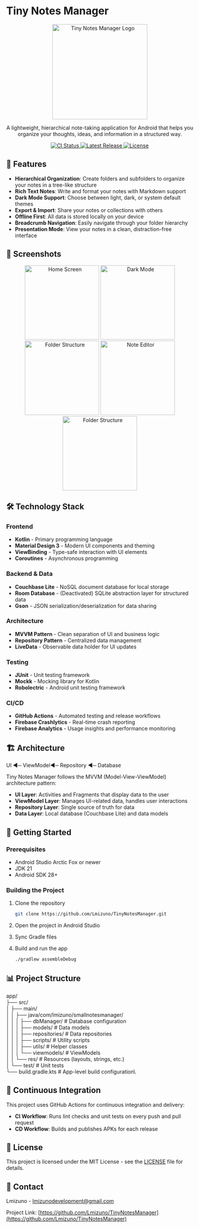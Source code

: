 # Tiny Notes Manager

<p align="center">
  <img src="docs/images/app_logo.png" alt="Tiny Notes Manager Logo" width="256"/>
</p>

<p align="center">
  A lightweight, hierarchical note-taking application for Android that helps you organize your thoughts, ideas, and information in a structured way.
</p>

<p align="center">
  <a href="https://github.com/Lmizuno/TinyNotesManager/actions/workflows/android-ci.yml">
    <img src="https://github.com/Lmizuno/TinyNotesManager/actions/workflows/android-ci.yml/badge.svg" alt="CI Status"/>
  </a>
  <a href="https://github.com/Lmizuno/TinyNotesManager/releases">
    <img src="https://img.shields.io/github/v/release/Lmizuno/TinyNotesManager" alt="Latest Release"/>
  </a>
  <a href="LICENSE">
    <img src="https://img.shields.io/github/license/Lmizuno/TinyNotesManager" alt="License"/>
  </a>
</p>

## 📱 Features

- **Hierarchical Organization**: Create folders and subfolders to organize your notes in a tree-like structure
- **Rich Text Notes**: Write and format your notes with Markdown support
- **Dark Mode Support**: Choose between light, dark, or system default themes
- **Export & Import**: Share your notes or collections with others
- **Offline First**: All data is stored locally on your device
- **Breadcrumb Navigation**: Easily navigate through your folder hierarchy
- **Presentation Mode**: View your notes in a clean, distraction-free interface

## 📸 Screenshots

<p align="center">
  <img src="docs/images/screenshot_home.png" width="200" alt="Home Screen"/>
  <img src="docs/images/screenshot_dark.png" width="200" alt="Dark Mode"/>
  <img src="docs/images/screenshot_folders.png" width="200" alt="Folder Structure"/>
  <img src="docs/images/screenshot_note.png" width="200" alt="Note Editor"/>
  <img src="docs/images/screenshot_view.png" width="200" alt="Folder Structure"/>
</p>

## 🛠️ Technology Stack

### Frontend
- **Kotlin** - Primary programming language
- **Material Design 3** - Modern UI components and theming
- **ViewBinding** - Type-safe interaction with UI elements
- **Coroutines** - Asynchronous programming

### Backend & Data
- **Couchbase Lite** - NoSQL document database for local storage
- **Room Database** - (Deactivated) SQLite abstraction layer for structured data 
- **Gson** - JSON serialization/deserialization for data sharing

### Architecture
- **MVVM Pattern** - Clean separation of UI and business logic
- **Repository Pattern** - Centralized data management
- **LiveData** - Observable data holder for UI updates

### Testing
- **JUnit** - Unit testing framework
- **Mockk** - Mocking library for Kotlin
- **Robolectric** - Android unit testing framework

### CI/CD
- **GitHub Actions** - Automated testing and release workflows
- **Firebase Crashlytics** - Real-time crash reporting
- **Firebase Analytics** - Usage insights and performance monitoring

## 🏗️ Architecture

UI ◄─ ViewModel◄─ Repository ◄─ Database

Tiny Notes Manager follows the MVVM (Model-View-ViewModel) architecture pattern:

- **UI Layer**: Activities and Fragments that display data to the user
- **ViewModel Layer**: Manages UI-related data, handles user interactions
- **Repository Layer**: Single source of truth for data
- **Data Layer**: Local database (Couchbase Lite) and data models

## 🚀 Getting Started

### Prerequisites
- Android Studio Arctic Fox or newer
- JDK 21
- Android SDK 28+

### Building the Project
1. Clone the repository
   ```bash
   git clone https://github.com/Lmizuno/TinyNotesManager.git
   ```

2. Open the project in Android Studio

3. Sync Gradle files

4. Build and run the app
   ```bash
   ./gradlew assembleDebug
   ```

## 📊 Project Structure
app/\
├── src/\
│ ├── main/\
│ │ ├── java/com/lmizuno/smallnotesmanager/\
│ │ │ ├── dbManager/ # Database configuration\
│ │ │ ├── models/ # Data models \
│ │ │ ├── repositories/ # Data repositories\
│ │ │ ├── scripts/ # Utility scripts\
│ │ │ ├── utils/ # Helper classes\
│ │ │ └── viewmodels/ # ViewModels\
│ │ └── res/ # Resources (layouts, strings, etc.)\
│ └── test/ # Unit tests\
└── build.gradle.kts # App-level build configuration\

## 🔄 Continuous Integration

This project uses GitHub Actions for continuous integration and delivery:

- **CI Workflow**: Runs lint checks and unit tests on every push and pull request
- **CD Workflow**: Builds and publishes APKs for each release

## 📝 License

This project is licensed under the MIT License - see the [LICENSE](LICENSE) file for details.

## 📧 Contact

Lmizuno - [lmizunodevelopment@gmail.com](mailto:lmizunodevelopment@gmail.com)

Project Link: [https://github.com/Lmizuno/TinyNotesManager](https://github.com/Lmizuno/TinyNotesManager)